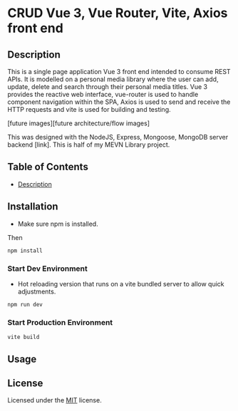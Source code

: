 # CRUD Vue 3, Vue Router, Vite, Axios front end

## Description

This is a single page application Vue 3 front end intended to consume REST APIs. It is modelled on a personal media library where the user can add, update, delete and search through their personal media titles. Vue 3 provides the reactive web interface, vue-router is used to handle component navigation within the SPA, Axios is used to send and receive the HTTP requests and vite is used for building and testing.

[future images][future architecture/flow images]

This was designed with the NodeJS, Express, Mongoose, MongoDB server backend [link]. This is half of my MEVN Library project.

## Table of Contents

- [Description](#description)

## Installation

- Make sure npm is installed.

Then

`npm install`

### Start Dev Environment

- Hot reloading version that runs on a vite bundled server to allow quick adjustments.

`npm run dev`

### Start Production Environment

`vite build`

## Usage

## License

Licensed under the [MIT](LICENSE) license.
